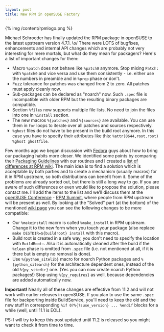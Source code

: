 ```yaml
---
layout: post
title: New RPM in openSUSE Factory
---
```


{% img /content/rpmlogo.png %}

Michael Schroeder has finally updated the RPM package in openSUSE to the latest upstream version 4.7.1. \o/ There were LOTS of bugfixes, enhancements and internal API changes which are probably not very interesting for mere mortals, but what do they mean for packagers? Here's a list of important changes for them:

* Macro `%patch` does not behave like `%patch0` anymore. Stop mixing `Patch:` with `%patch0` and vice versa and use them consistently - i.e. either use the numbers in preamble and in `%prep` phase or don't.
* Fuzz tolerance for patches was changed from 2 to zero. All patches must apply cleanly now.
* Sub-packages can be declared as "noarch" now. Such `.spec` file is incompatible with older RPM but the resulting binary packages are compatible.
* Section `%files` now supports multiple file lists. No need to join the files into one in `%install` section.
* The new macros `%{patches}` and `%{sources}` are available. You can use them in `for` loops to iterate over all patches and sources respectively.
* `%ghost` files do not have to be present in the build root anymore. In this case you have to specify their attributes like this: `%attr(0644,root,root) %ghost ghostfile`.

Few months ago we began discussion with [Fedora](http://fedoraproject.org/) guys about how to bring our packaging habits more closer. We identified some points by comparing their [Packaging Guidelines](http://fedoraproject.org/wiki/Packaging/Guidelines) with our routines and I created a [list of differences at RPM wiki](http://rpm.org/wiki/Problems/Distributions). The main idea is to find a solution which is acceptable by both parties and to create a mechanism (usually macros) for it in RPM upstream, so both distributions can benefit from it. Some of the problems are already sorted out, but there is still a long way to go. If you are aware of such differences or even would like to propose the solution, please contact me. I'll add the items to the list and we'll discuss them at the [openSUSE Conference](http://conference.opensuse.org/schedule/) - [RPM Summit](http://en.opensuse.org/OpenSUSE_Conf_2009/RPM), where people from RPM upstream will be present as well. By looking at the "Solved" part (at the bottom) of the mentioned [wiki page](http://rpm.org/wiki/Problems/Distributions) you can see the following changes to be more compatible:

* Our `%makeinstall` macro is called `%make_install` in RPM upstream. Change it to the new form when you touch your package (also replace `make DESTDIR=${buildroot} install` with this macro).
* Build root is created in a safe way, you don't need to specify the location with `BuildRoot:`. Also it is automatically cleaned after the build if the `%clean` phase is omitted from `.spec` file (i.e. not mentioned at all, if it is there but is empty no removal is done).
* Use `%{python_sitelib}` macro for noarch Python packages and `%{python_sitearch}` for the architecture dependent ones, instead of the old `%{py_sitedir}` one. (Yes you can now create noarch Python packages!) Stop using `%{py_requires}` as well, because dependencies are added automatically now.

**Important!** Nearly all of these changes are effective from 11.2 and will not work with earlier releases in openSUSE. If you plan to use the same `.spec` file for backporting inside BuildService, you'll need to keep the old and the new stuff in corresponding `%if 0?%{?suse_version} ... %endif` blocks for a while (well, until 11.1 is EOL).

PS: I will try to keep this post updated until 11.2 is released so you might want to check it from time to time.
